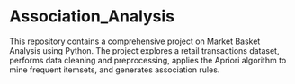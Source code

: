 # Association_Analysis
This repository contains a comprehensive project on Market Basket Analysis using Python. The project explores a retail transactions dataset, performs data cleaning and preprocessing, applies the Apriori algorithm to mine frequent itemsets, and generates association rules.
